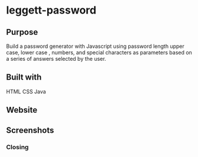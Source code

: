 # leggett-password

## Purpose
Build a password generator with Javascript using password length upper case, lower case , numbers, and special characters as parameters based on a series of answers selected by the user.  

## Built with
HTML
CSS
Java

## Website

## Screenshots

### Closing

